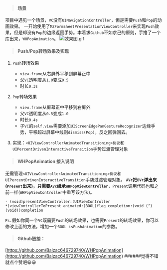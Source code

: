 >#### 场景

项目中遇见一个场景，`VC`没有`UINavigationController`，但是需要`Push`和`Pop`的动画效果。
一开始使用了`MZFormSheetPresentationViewController`来实现`Push`效果，但是却没有`Pop`的边缘返回手势。本着求`Github`不如求己的原则，手撸了一个库出来，`WHPopAnimation`。
![效果图.gif](http://upload-images.jianshu.io/upload_images/2963444-47dd4467cdb3713d.gif?imageMogr2/auto-orient/strip)


>#### Push/Pop转场效果及实现

1. `Push`转场效果
    - `view.frame`从右屏外平移到屏幕正中
    - 父`VC`透明度从`1.0`变成`0.5`
    - 时长`0.3s`
 
2. `Pop`转场效果
    - `view.frame`从屏幕正中平移到右屏外
    - 父`VC`透明度从`0.5`变成`1.0`
    - 时长`0.4s`
    - 子`VC`的`self.view`需要添加`UIScreenEdgePanGestureRecognizer`边缘手势，平移超过屏幕中线则`dismiss(Pop)`，反之回弹回去。
3. 实现：`<UIViewControllerAnimatedTransitioning>协议`和`UIPercentDrivenInteractiveTransition`手势过渡管理对象

>#### WHPopAnimation 接入说明

无需管理`<UIViewControllerAnimatedTransitioning>协议`和`UIPercentDrivenInteractiveTransition`手势过渡管理对象。
**`AVc`**把`BVc`弹出来(`Present`出来)，只需要**`AVc`**继承**`WHPopViewController`**，`Present`调用代码也和之前一样(`WHPopViewController`中重写该方法)。
```
- (void)presentViewController:(UIViewController *)viewControllerToPresent animated:(BOOL)flag completion:(void (^)(void))completion 
```
`Ps.`假如你同一个`VC`既需要`Push`的转场效果，也需要`Present`的转场效果，你可以修改上面的方法，增加一个`BOOL isPushAnimation`的参数。

>#### Github链接：

[https://github.com/Balzac646729740/WHPopAnimation](https://github.com/Balzac646729740/WHPopAnimation)
######觉得不错就点个赞吧😀😀